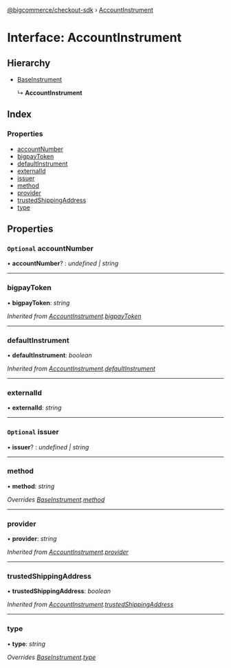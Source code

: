 [@bigcommerce/checkout-sdk](../README.md) › [AccountInstrument](accountinstrument.md)

# Interface: AccountInstrument

## Hierarchy

* [BaseInstrument](baseinstrument.md)

  ↳ **AccountInstrument**

## Index

### Properties

* [accountNumber](accountinstrument.md#optional-accountnumber)
* [bigpayToken](accountinstrument.md#bigpaytoken)
* [defaultInstrument](accountinstrument.md#defaultinstrument)
* [externalId](accountinstrument.md#externalid)
* [issuer](accountinstrument.md#optional-issuer)
* [method](accountinstrument.md#method)
* [provider](accountinstrument.md#provider)
* [trustedShippingAddress](accountinstrument.md#trustedshippingaddress)
* [type](accountinstrument.md#type)

## Properties

### `Optional` accountNumber

• **accountNumber**? : *undefined | string*

___

###  bigpayToken

• **bigpayToken**: *string*

*Inherited from [AccountInstrument](accountinstrument.md).[bigpayToken](accountinstrument.md#bigpaytoken)*

___

###  defaultInstrument

• **defaultInstrument**: *boolean*

*Inherited from [AccountInstrument](accountinstrument.md).[defaultInstrument](accountinstrument.md#defaultinstrument)*

___

###  externalId

• **externalId**: *string*

___

### `Optional` issuer

• **issuer**? : *undefined | string*

___

###  method

• **method**: *string*

*Overrides [BaseInstrument](baseinstrument.md).[method](baseinstrument.md#method)*

___

###  provider

• **provider**: *string*

*Inherited from [AccountInstrument](accountinstrument.md).[provider](accountinstrument.md#provider)*

___

###  trustedShippingAddress

• **trustedShippingAddress**: *boolean*

*Inherited from [AccountInstrument](accountinstrument.md).[trustedShippingAddress](accountinstrument.md#trustedshippingaddress)*

___

###  type

• **type**: *string*

*Overrides [BaseInstrument](baseinstrument.md).[type](baseinstrument.md#type)*
